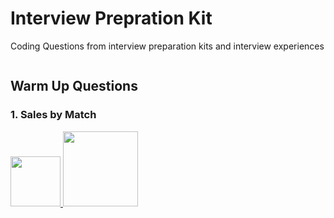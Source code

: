 # Interview Prepration Kit
Coding Questions from interview preparation kits and interview experiences <br />

<img alt="" src="http://ForTheBadge.com/images/badges/made-with-python.svg" />

## Warm Up Questions  <br />

### 1. Sales by Match
<a href="sales_by_match.py"> <img alt="" width="80px" src="https://img.shields.io/badge/-Source Code-blue"/> </a>
<a href="https://github.com/veershah-sh/interview_prep/blob/main/Question%20Statments/Warm%20Up/sock-merchant.pdf"> <img alt="" width="120px" src="https://img.shields.io/badge/-Question%20Statement-9cf"/> </a><br />



